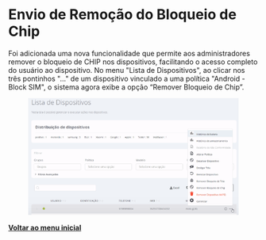 # Envio de Remoção do Bloqueio de Chip

Foi adicionada uma nova funcionalidade que permite aos administradores remover o bloqueio de CHIP nos dispositivos, facilitando o acesso completo do usuário ao dispositivo. No menu "Lista de Dispositivos", ao clicar nos três pontinhos "..." de um dispositivo vinculado a uma política "Android - Block SIM", o sistema agora exibe a opção “Remover Bloqueio de Chip”.

<figure><img src="../../.gitbook/assets/Captura de tela 2024-06-04 151645.png" alt=""><figcaption></figcaption></figure>

[**Voltar ao menu inicial**](./)
